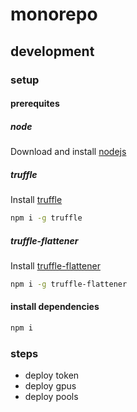 # monorepo

## development
### setup
#### prerequites
##### node
Download and install [nodejs](https://nodejs.org)
##### truffle
Install [truffle](https://github.com/trufflesuite/truffle)
```sh
npm i -g truffle
```
##### truffle-flattener
Install [truffle-flattener](https://github.com/nomiclabs/truffle-flattener)
```sh
npm i -g truffle-flattener
```

#### install dependencies
```sh
npm i
```

### steps

- deploy token
- deploy gpus
- deploy pools
